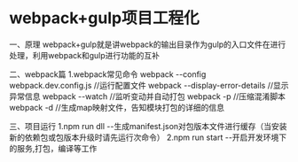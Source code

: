 #   webpack+gulp项目工程化
一、原理
webpack+gulp就是讲webpack的输出目录作为gulp的入口文件在进行处理，利用webpack和gulp进行功能的互补

二、webpack篇
1.webpack常见命令
webpack --config webpack.dev.config.js //运行配置文件
webpack --display-error-details //显示异常信息
webpack --watch   //监听变动并自动打包
webpack -p    //压缩混淆脚本
webpack -d    //生成map映射文件，告知模块打包的详细的信息

三、项目运行
1.npm run dll     --生成manifest.json对包版本文件进行缓存（当安装新的依赖包或包版本升级时请先运行次命令）
2.npm run start   --开启开发环境下的服务,打包，编译等工作